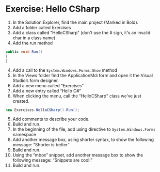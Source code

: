 ﻿# Exercise: Hello CSharp
1. In the Solution Explorer, find the main project (Marked in Bold). 
2. Add a folder called Exercises
3. Add a class called "HelloCSharp" (don't use the # sign, it's an invalid char in a class name)
3. Add the run method 
```csharp
public void Run()
{
}
```
4. Add a call to the `System.Windows.Forms.Show` method
4. In the Views folder find the ApplicationMdi form and open it the Visual Studio’s form designer.
2. Add a new menu called “Exercises”
3. Add a new entry called “Hello C#”
4. When clicking the menu, call the "HelloCSharp" class we've just created.
```csharp
new Exercises.HelloCSharp().Run();
```
5. Add comments to describe your code.
6. Build and run.
7. In the beginning of the file, add using directive to `System.Windows.Forms` namespace
8. Add another message box, using shorter syntax, to show the following message: “Shorter is better”
9. Build and run.
10. Using the “mbox” snippet, add another message box to show the following message: “Snippets are cool!”
11. Build and run.

